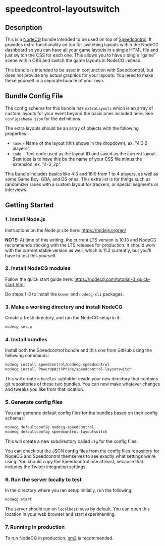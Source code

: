 # speedcontrol-layoutswitch

## Description

This is a [NodeCG](https://nodecg.com) bundle intended to be used on top of [Speedcontrol](http://github.com/speedcontrol/nodecg-speedcontrol).  It provides extra functionality on top for switching layouts within the NodeCG dashboard so you can have all your game layouts in a single HTML file and just switch the CSS for each one.  This allows you to have a single "game" scene within OBS and switch the game layouts in NodeCG instead.

This bundle is intended to be used in conjunction with Speedcontrol, but does not provide any actual graphics for your layouts.  You need to make these yourself in a separate bundle of your own.

## Bundle Config File

The config schema for this bundle has `extraLayouts` which is an array of custom layouts for your event beyond the basic ones included here.  See `configschema.json` for the definitions.

The extra layouts should be an array of objects with the following properties:

- `name` - Name of the layout (this shows in the dropdown), ex. "4:3 2 players"
- `code` - Text code used as the layout ID and saved as the current layout.  Best idea is to have this be the name of your CSS file minus the extension, ex. "4-3_2p".

This bundle includes basics like 4:3 and 16:9 from 1 to 4 players, as well as some Game Boy, GBA, and DS ones.  This extra list is for things such as randomizer races with a custom layout for trackers, or special segments or interviews.

## Getting Started

### 1. Install Node.js
Instructions on the Node.js site here: https://nodejs.org/en/

**NOTE:** At time of this writing, the current LTS version is 10.13 and NodeCG recommends sticking with the LTS releases for production.  It should work with the current stable version as well, which is 11.2 currently, but you'll have to test this yourself.

### 2. Install NodeCG modules
Follow the quick start guide here: https://nodecg.com/tutorial-3_quick-start.html

Do steps 1-3 to install the `bower` and `nodecg-cli` packages.

### 3. Make a working directory and install NodeCG
Create a fresh directory, and run the NodeCG setup in it:

```bash
nodecg setup
```

### 4. Install bundles
Install both the Speedcontrol bundle and this one from GitHub using the following commands:

```bash
nodecg install speedcontrol/nodecg-speedcontrol
nodecg install PowerUpWithPride/speedcontrol-layoutswitch
```

This will create a `bundles` subfolder inside your new directory that contains git repositories of these two bundles.  You can now make whatever changes and tweaks you like from that location.

### 5. Generate config files

You can generate default config files for the bundles based on their config schemas:

```bash
nodecg defaultconfig nodecg-speedcontrol
nodecg defaultconfig speedcontrol-layoutswitch
```

This will create a new subdirectory called `cfg` for the config files.

You can check out the JSON config files from the [config files repository](https://github.com/PowerUpWithPride/puwp-config-files/tree/master/layouts) for NodeCG and Speedcontrol themselves to see exactly what settings we're using.  You should copy the Speedcontrol one at least, because that includes the Twitch integration settings.

### 6. Run the server locally to test
In the directory where you ran setup initially, run the following:

```bash
nodecg start
```

The server should run on `localhost:9090` by default.  You can open this location in your web browser and start experimenting.

### 7. Running in production

To run NodeCG in production, [pm2](https://pm2.io) is recommended.
